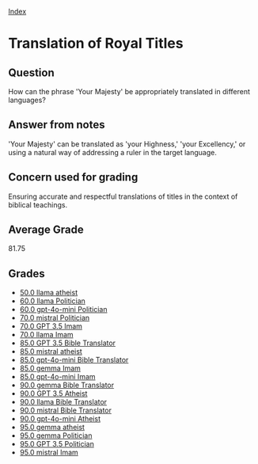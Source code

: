 
[Index](../index.md)
# Translation of Royal Titles
## Question
How can the phrase 'Your Majesty' be appropriately translated in different languages?

## Answer from notes
'Your Majesty' can be translated as 'your Highness,' 'your Excellency,' or using a natural way of addressing a ruler in the target language.

## Concern used for grading
Ensuring accurate and respectful translations of titles in the context of biblical teachings.

## Average Grade
81.75

## Grades
 * [50.0 llama atheist](../answers/llama_atheist/Translation_of_Royal_Titles.md)
 * [60.0 llama Politician](../answers/llama_Politician/Translation_of_Royal_Titles.md)
 * [60.0 gpt-4o-mini Politician](../answers/gpt-4o-mini_Politician/Translation_of_Royal_Titles.md)
 * [70.0 mistral Politician](../answers/mistral_Politician/Translation_of_Royal_Titles.md)
 * [70.0 GPT 3.5 Imam](../answers/GPT_3.5_Imam/Translation_of_Royal_Titles.md)
 * [70.0 llama Imam](../answers/llama_Imam/Translation_of_Royal_Titles.md)
 * [85.0 GPT 3.5 Bible Translator](../answers/GPT_3.5_Bible_Translator/Translation_of_Royal_Titles.md)
 * [85.0 mistral atheist](../answers/mistral_atheist/Translation_of_Royal_Titles.md)
 * [85.0 gpt-4o-mini Bible Translator](../answers/gpt-4o-mini_Bible_Translator/Translation_of_Royal_Titles.md)
 * [85.0 gemma Imam](../answers/gemma_Imam/Translation_of_Royal_Titles.md)
 * [85.0 gpt-4o-mini Imam](../answers/gpt-4o-mini_Imam/Translation_of_Royal_Titles.md)
 * [90.0 gemma Bible Translator](../answers/gemma_Bible_Translator/Translation_of_Royal_Titles.md)
 * [90.0 GPT 3.5 Atheist](../answers/GPT_3.5_Atheist/Translation_of_Royal_Titles.md)
 * [90.0 llama Bible Translator](../answers/llama_Bible_Translator/Translation_of_Royal_Titles.md)
 * [90.0 mistral Bible Translator](../answers/mistral_Bible_Translator/Translation_of_Royal_Titles.md)
 * [90.0 gpt-4o-mini Atheist](../answers/gpt-4o-mini_Atheist/Translation_of_Royal_Titles.md)
 * [95.0 gemma atheist](../answers/gemma_atheist/Translation_of_Royal_Titles.md)
 * [95.0 gemma Politician](../answers/gemma_Politician/Translation_of_Royal_Titles.md)
 * [95.0 GPT 3.5 Politician](../answers/GPT_3.5_Politician/Translation_of_Royal_Titles.md)
 * [95.0 mistral Imam](../answers/mistral_Imam/Translation_of_Royal_Titles.md)
